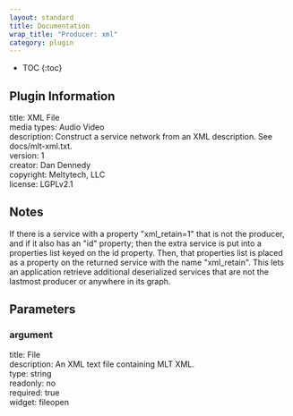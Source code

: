 ```yaml
---
layout: standard
title: Documentation
wrap_title: "Producer: xml"
category: plugin
---
```

* TOC
{:toc}

## Plugin Information

title: XML File  
media types:
Audio  Video  
description: Construct a service network from an XML description. See docs/mlt-xml.txt.  
version: 1  
creator: Dan Dennedy  
copyright: Meltytech, LLC  
license: LGPLv2.1  

## Notes

If there is a service with a property &quot;xml_retain=1&quot; that is not the producer, and if it also has an &quot;id&quot; property; then the extra service is put into a properties list keyed on the id property. Then, that properties list is placed as a property on the returned service with the name &quot;xml_retain&quot;. This lets an application retrieve additional deserialized services that are not the lastmost producer or anywhere in its graph.

## Parameters

### argument

title: File    
description:
An XML text file containing MLT XML.  
type: string  
readonly: no  
required: true  
widget: fileopen  

